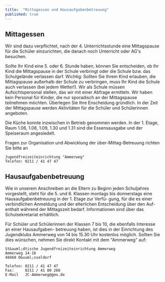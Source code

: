 ```yaml
---
title:  "Mittagessen und Hausaufgabenbetreuung"
published: true
---
```


## Mittagessen

Wir sind dazu verpflichtet, nach der 4. <!-- TODO Check: Ist das nicht ab der 4. Stunde, statt der 6. Stunde? --> Unterrichtsstunde eine Mittagspause f&uuml;r die Sch&uuml;ler einzurichten, die danach noch Unterricht oder AG's besuchen.

Sollte Ihr Kind eine 5. oder 6. Stunde haben, k&ouml;nnen Sie entscheiden, ob Ihr Kind die Mittagspause in der Schule verbringt oder die Schule bzw. das Schulgel&auml;nde verlassen darf. Wichtig: Sollten Sie Ihrem Kind erlauben, die Mittagspause au&szlig;erhalb der Schule zu verbringen, muss Ihr Kind die Schule auch verlassen (bei jedem Wetter!). Wir als Schule m&uuml;ssen Aufsichtspersonal stellen, das wir mit einer Abfrage ermitteln. Wir haben kein Personal f&uuml;r Kinder, die nur sporadisch an der Mittagspause teilnehmen m&ouml;chten. &Uuml;berlegen Sie Ihre Enscheidung gr&uuml;ndlich. In der Zeit der Mittagspause werden Aktivit&auml;ten f&uuml;r die Sch&uuml;ler und Sch&uuml;lerinnen angeboten.

Die K&uuml;che konnte inzwischen in Betrieb genommen werden. In der 1. Etage, Raum 1.06, 1.08, 1.09, 1.30 und 1.31 sind die Essensausgabe und der Speiseraum angesiedelt. 

Fragen zur Organisation und Abwicklung der &uuml;ber-Mittag-Betreuung richten Sie bitte an 

	Jugendfreizeiteinrichtung "Ammerweg"
	Telefon: 0211 / 41 47 47 

## Hausaufgabenbetreuung

Wie in unserem Anschreiben an die Eltern zu Beginn jeden Schuljahres vorgestellt, steht f&uuml;r die 
5. und 6. Klassen montags bis donnerstags eine Hausaufgabenbetreuung in der 1. Etage zur Verf&uuml;-
gung, f&uuml;r die es einer verbindlichen Anmeldung und der elterlichen Entscheidung &uuml;ber den Auf-
enthalt w&auml;hrend der Mittagszeit bedarf. Informationen sind &uuml;ber das Schulsekretariat erh&auml;ltlich.

F&uuml;r Sch&uuml;ler und Sch&uuml;lerinnen der Klassen 7 bis 10, die ebenfalls Interesse an einer Hausaufgaben-
betreuung haben, ist dies in der Einrichtung des Jugendklubs Ammerweg von 14 bis 15.30 Uhr kostenlos m&ouml;glich. Sollten Sie dies w&uuml;nschen, nehmen Sie direkt Kontakt mit dem "Ammerweg" auf:

	St&auml;dtische Jugendfreizeiteinrichtung Ammerweg
	Ammerweg 14-16
	40468 D&uuml;sseldorf
	
	Telefon: 0211 / 41 47 47
	Fax:     0211 / 41 80 260
	E-Mail   JC-Ammerweg@gmx.de
